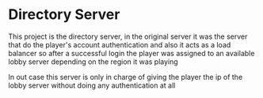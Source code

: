 ﻿# Directory Server

This  project is the directory server, in the original server it was the server that do the player's account authentication and also it acts as a load balancer so after a successful login the player was assigned to an available lobby server depending on the region it was playing

In out case this server is only in charge of giving the player the ip of the lobby server without doing any authentication at all